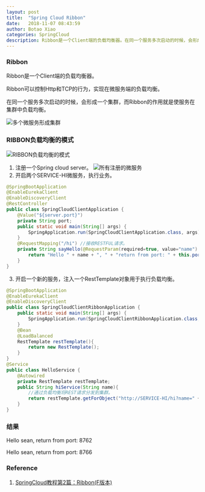 ```yaml
---
layout: post
title:  "Spring Cloud Ribbon"
date:   2018-11-07 08:43:59
author: Botao Xiao
categories: SpringCloud
description: Ribbon是一个Client端的负载均衡器。在同一个服务多次启动的时候，会形成一个集群，而Ribbon的作用就是使服务在集群中负载均衡。
---
```

### Ribbon
Ribbon是一个Client端的负载均衡器。

Ribbon可以控制Http和TCP的行为，实现在微服务端的负载均衡。

在同一个服务多次启动的时候，会形成一个集群，而Ribbon的作用就是使服务在集群中负载均衡。

![多个微服务形成集群](https://i.imgur.com/8ujJBVQ.png)

### RIBBON负载均衡的模式
![RIBBON负载均衡的模式](https://i.imgur.com/ASLwA0Z.png)

1. 注册一个Spring cloud server。
![所有注册的微服务](https://i.imgur.com/3cvZ31X.png)
2. 开启两个SERVICE-HI微服务，执行业务。
```Java
@SpringBootApplication
@EnableEurekaClient
@EnableDiscoveryClient
@RestController
public class SpringCloudClientApplication {
	@Value("${server.port}")
	private String port;
	public static void main(String[] args) {
		SpringApplication.run(SpringCloudClientApplication.class, args);
	}
	@RequestMapping("/hi") //接收RESTFUL请求。
	private String sayHello(@RequestParam(required=true, value="name") String name){
		return "Hello " + name + ", " + "return from port: " + this.port;
	}
}
```

3. 开启一个新的服务，注入一个RestTemplate对象用于执行负载均衡。
```Java
@SpringBootApplication
@EnableEurekaClient
@EnableDiscoveryClient
public class SpringCloudClientRibbonApplication {
	public static void main(String[] args) {
		SpringApplication.run(SpringCloudClientRibbonApplication.class, args);
	}
	@Bean
	@LoadBalanced
	RestTemplate restTemplate(){
		return new RestTemplate();
	}
}
@Service
public class HelloService {
	@Autowired
	private RestTemplate restTemplate;
	public String hiService(String name){
		//通过负载均衡将REST请求分发到集群。
		return restTemplate.getForObject("http://SERVICE-HI/hi?name=" + name, String.class);
	}
}
```

### 结果
Hello sean, return from port: 8762

Hello sean, return from port: 8766

### Reference
1. [SpringCloud教程第2篇：Ribbon(F版本)](https://www.fangzhipeng.com/springcloud/2018/08/30/sc-f2-ribbon/)